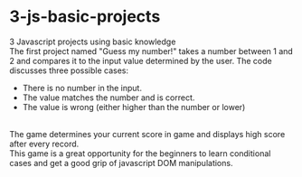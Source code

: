 # 3-js-basic-projects
3 Javascript projects using basic knowledge
<br/>
The first project named "Guess my number!" takes a number between 1 and 2 and compares it to the input value determined by the user. The code discusses three possible cases: 
<br/>
- There is no number in the input.
- The value matches the number and is correct.
- The value is wrong (either higher than the number or lower)
<br/>
The game determines your current score in game and displays high score after every record.
<br/>
This game is a great opportunity for the beginners to learn conditional cases and get a good grip of javascript DOM manipulations.
